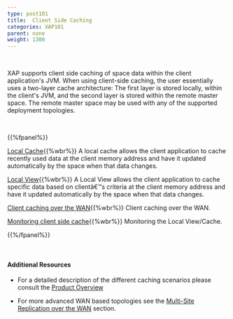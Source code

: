 ```yaml
---
type: post101
title:  Client Side Caching
categories: XAP101
parent: none
weight: 1300
---
```



<br>

XAP supports client side caching of space data within the client application's JVM. When using client-side caching, the user essentially uses a two-layer cache architecture: The first layer is stored locally, within the client's JVM, and the second layer is stored within the remote master space. The remote master space may be used with any of the supported deployment topologies.


<br>

{{%fpanel%}}

[Local Cache](./local-cache.html){{%wbr%}}
A local cache allows the client application to cache recently used data at the client memory address and have it updated automatically by the space when that data changes.

[Local View](./local-view.html){{%wbr%}}
A Local View allows the client application to cache specific data based on clientâ€™s criteria at the client memory address and have it updated automatically by the space when that data changes.

[Client caching over the WAN](./client-side-caching-over-the-wan.html){{%wbr%}}
Client caching over the WAN.

[Monitoring client side cache](./monitoring-the-client-side-cache.html){{%wbr%}}
Monitoring the Local View/Cache.

{{%/fpanel%}}

<br>

#### Additional Resources

- For a detailed description of the different caching scenarios please consult the [Product Overview](/product_overview/caching-scenarios.html)

- For more advanced WAN based topologies see the [Multi-Site Replication over the WAN](./multi-site-replication-over-the-wan.html) section.



